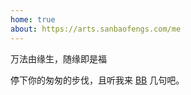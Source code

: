 ```yaml
---
home: true
about: https://arts.sanbaofengs.com/me
---
```


万法由缘生，随缘即是福

停下你的匆匆的步伐，且听我来 [BB](https://blog.sanbaofengs.com) 几句吧。
